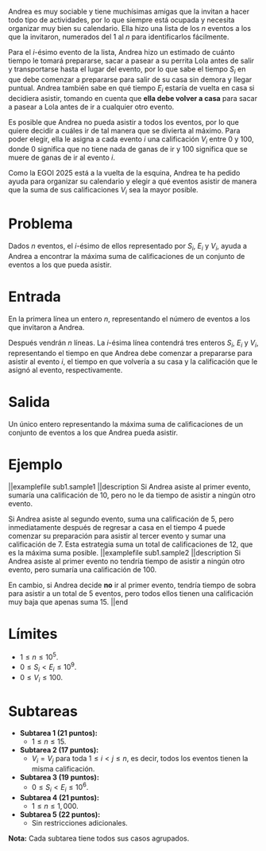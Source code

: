 Andrea es muy sociable y tiene muchísimas amigas que la invitan a hacer todo tipo de actividades, por lo que siempre está ocupada y necesita organizar muy bien su calendario. Ella hizo una lista de los $n$ eventos a los que la invitaron, numerados del $1$ al $n$ para identificarlos fácilmente.

Para el $i$-ésimo evento de la lista, Andrea hizo un estimado de cuánto tiempo le tomará prepararse, sacar a pasear a su perrita Lola antes de salir y transportarse hasta el lugar del evento, por lo que sabe el tiempo $S_i$ en que debe comenzar a prepararse para salir de su casa sin demora y llegar puntual. Andrea también sabe en qué tiempo $E_i$ estaría de vuelta en casa si decidiera asistir, tomando en cuenta que **ella debe volver a casa** para sacar a pasear a Lola antes de ir a cualquier otro evento.

Es posible que Andrea no pueda asistir a todos los eventos, por lo que quiere decidir a cuáles ir de tal manera que se divierta al máximo. Para poder elegir, ella le asigna a cada evento $i$ una calificación $V_i$ entre $0$ y $100$, donde $0$ significa que no tiene nada de ganas de ir y $100$ significa que se muere de ganas de ir al evento $i$.

Como la EGOI 2025 está a la vuelta de la esquina, Andrea te ha pedido ayuda para organizar su calendario y elegir a qué eventos asistir de manera que la suma de sus calificaciones $V_i$ sea la mayor posible.

# Problema

Dados $n$ eventos, el $i$-ésimo de ellos representado por $S_i$, $E_i$ y $V_i$, ayuda a Andrea a encontrar la máxima suma de calificaciones de un conjunto de eventos a los que pueda asistir.

# Entrada

En la primera línea un entero $n$, representando el número de eventos a los que invitaron a Andrea.

Después vendrán $n$ líneas. La $i$-ésima línea contendrá tres enteros $S_i$, $E_i$ y $V_i$, representando el tiempo en que Andrea debe comenzar a prepararse para asistir al evento $i$, el tiempo en que volvería a su casa y la calificación que le asignó al evento, respectivamente.

# Salida

Un único entero representando la máxima suma de calificaciones de un conjunto de eventos a los que Andrea pueda asistir.

# Ejemplo

||examplefile
sub1.sample1
||description
Si Andrea asiste al primer evento, sumaría una calificación de $10$, pero no le da tiempo de asistir a ningún otro evento.

Si Andrea asiste al segundo evento, suma una calificación de $5$, pero inmediatamente después de regresar a casa en el tiempo $4$ puede comenzar su preparación para asistir al tercer evento y sumar una calificación de $7$. Esta estrategia suma un total de calificaciones de $12$, que es la máxima suma posible.
||examplefile
sub1.sample2
||description
Si Andrea asiste al primer evento no tendría tiempo de asistir a ningún otro evento, pero sumaría una calificación de $100$.

En cambio, si Andrea decide **no** ir al primer evento, tendría tiempo de sobra para asistir a un total de $5$ eventos, pero todos ellos tienen una calificación muy baja que apenas suma $15$.
||end

# Límites

- $1 \leq n \leq 10^5$.
- $0 \leq S_i < E_i \leq 10^9$.
- $0 \leq V_i \leq 100$.

# Subtareas

- **Subtarea 1 (21 puntos):**
  - $1 \leq n \leq 15$.
- **Subtarea 2 (17 puntos):**
  - $V_i = V_j$ para toda $1 \leq i < j \leq n$, es decir, todos los eventos tienen la misma calificación.
- **Subtarea 3 (19 puntos):**
  - $0 \leq S_i < E_i \leq 10^6$.
- **Subtarea 4 (21 puntos):**
  - $1 \leq n \leq 1,000$.
- **Subtarea 5 (22 puntos):**
  - Sin restricciones adicionales.

**Nota:** Cada subtarea tiene todos sus casos agrupados.
